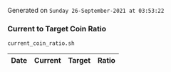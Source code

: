 Generated on `Sunday 26-September-2021 at 03:53:22`

### Current to Target Coin Ratio
`current_coin_ratio.sh`

Date|Current|Target|Ratio
---|---|---|---
